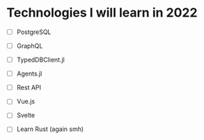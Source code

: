# Technologies I will learn in 2022

- [ ] PostgreSQL
- [ ] GraphQL
- [ ] TypedDBClient.jl
- [ ] Agents.jl
- [ ] Rest API
- [ ] Vue.js
- [ ] Svelte
- [ ] Learn Rust (again smh)

